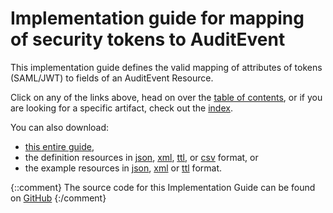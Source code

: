 # Implementation guide for mapping of security tokens to AuditEvent

This implementation guide defines the valid mapping of attributes of tokens (SAML/JWT) to fields of an AuditEvent Resource.

Click on any of the links above, head on over the [table of contents](toc.html), or
if you are looking for a specific artifact, check out the [index](artifacts.html).

You can also download:

* [this entire guide](full-ig.zip),
* the definition resources in [json](definitions.json.zip), [xml](definitions.xml.zip), [ttl](definitions.ttl.zip), or [csv](csvs.zip) format, or
* the example resources in [json](examples.json.zip), [xml](examples.xml.zip) or [ttl](examples.ttl.zip) format.

{::comment}
The source code for this Implementation Guide can be found on [GitHub](https://github.com/JohnMoehrke/NorwayAudit)
{:/comment}
